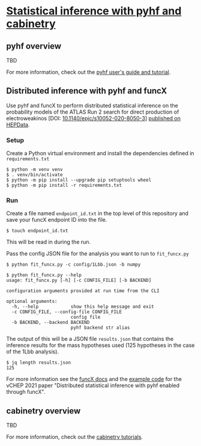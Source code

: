 # [Statistical inference with pyhf and cabinetry][tutorial indico]

## pyhf overview

TBD

For more information, check out the [pyhf user's guide and tutorial][pyhf tutorial].

## Distributed inference with pyhf and funcX

Use pyhf and funcX to perform distributed statistical inference on the probability models of the ATLAS Run 2 search for direct production of electroweakinos [DOI: [10.1140/epjc/s10052-020-8050-3](https://doi.org/10.1140/epjc/s10052-020-8050-3)] [published on HEPData][1Lbb HEPData].

### Setup

Create a Python virtual environment and install the dependencies defined in `requirements.txt`

```console
$ python -m venv venv
$ . venv/bin/activate
$ python -m pip install --upgrade pip setuptools wheel
$ python -m pip install -r requirements.txt
```

### Run

Create a file named `endpoint_id.txt` in the top level of this repository and save your funcX endpoint ID into the file.

```console
$ touch endpoint_id.txt
```

This will be read in during the run.

Pass the config JSON file for the analysis you want to run to `fit_funcx.py`

```
$ python fit_funcx.py -c config/1Lbb.json -b numpy
```

```console
$ python fit_funcx.py --help
usage: fit_funcx.py [-h] [-c CONFIG_FILE] [-b BACKEND]

configuration arguments provided at run time from the CLI

optional arguments:
  -h, --help            show this help message and exit
  -c CONFIG_FILE, --config-file CONFIG_FILE
                        config file
  -b BACKEND, --backend BACKEND
                        pyhf backend str alias
```

The output of this will be a JSON file `results.json` that contains the inference results for the mass hypotheses used (125 hypotheses in the case of the 1Lbb analysis).

```console
$ jq length results.json
125
```

For more information see the [funcX docs][funcx docs] and the [example code][pyhf funcx example code] for the vCHEP 2021 paper "Distributed statistical inference with pyhf enabled through funcX".

## cabinetry overview

TBD

For more information, check out the [cabinetry tutorials][cabinetry tutorial].

[tutorial indico]: https://indico.cern.ch/event/1126109/contributions/4780155/
[1Lbb HEPData]: https://www.hepdata.net/record/ins1755298
[pyhf tutorial]: https://pyhf.github.io/pyhf-tutorial/
[funcx docs]: https://funcx.readthedocs.io/en/stable/
[pyhf funcx example code]: https://github.com/matthewfeickert/distributed-inference-with-pyhf-and-funcX
[cabinetry tutorial]: https://github.com/cabinetry/cabinetry-tutorials
